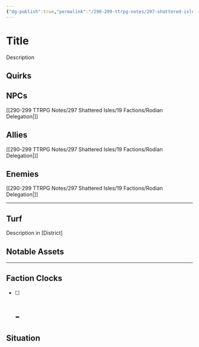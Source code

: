 ```yaml
---
{"dg-publish":true,"permalink":"/290-299-ttrpg-notes/297-shattered-isles/19-factions/rodian-delegation/"}
---
```



# Title

Description

## Quirks

## NPCs

[[290-299 TTRPG Notes/297 Shattered Isles/19 Factions/Rodian Delegation\|]]

## Allies

[[290-299 TTRPG Notes/297 Shattered Isles/19 Factions/Rodian Delegation\|]]

## Enemies

[[290-299 TTRPG Notes/297 Shattered Isles/19 Factions/Rodian Delegation\|]]

****

## Turf

Description in [District]

## Notable Assets

****

## Faction Clocks

- [ ] # - 

## Situation